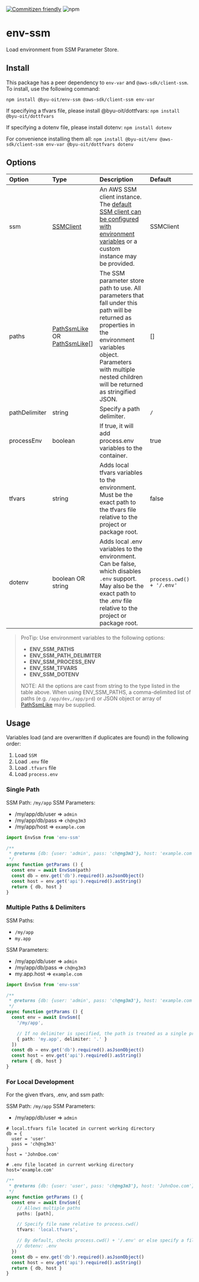 [![Commitizen friendly](https://img.shields.io/badge/commitizen-friendly-brightgreen.svg)](http://commitizen.github.io/cz-cli/)
![ npm ](https://img.shields.io/npm/v/@byu-oit/env-ssm)

# env-ssm

Load environment from SSM Parameter Store.

## Install

This package has a peer dependency to `env-var` and `@aws-sdk/client-ssm`. To install, use the following command:

`npm install @byu-oit/env-ssm @aws-sdk/client-ssm env-var`

If specifying a tfvars file, please install @byu-oit/dottfvars: `npm install @byu-oit/dottfvars`

If specifying a dotenv file, please install dotenv: `npm install dotenv`

For convenience installing them all: `npm install @byu-oit/env @aws-sdk/client-ssm env-var @byu-oit/dottfvars dotenv`

## Options

| Option        | Type                                                                                              | Description                                                                                                                                                                                                                      | Default                   |
|:--------------|:--------------------------------------------------------------------------------------------------|:---------------------------------------------------------------------------------------------------------------------------------------------------------------------------------------------------------------------------------|:--------------------------|
| ssm           | [SSMClient](https://docs.aws.amazon.com/AWSJavaScriptSDK/v3/latest/clients/client-ssm/index.html) | An AWS SSM client instance. The [default SSM client can be configured with environment variables](https://docs.aws.amazon.com/sdk-for-java/v1/developer-guide/setup-credentials.html) or a custom instance may be provided.      | SSMClient                 |
| paths         | [PathSsmLike](./src/path-ssm.ts) OR [PathSsmLike](./src/path-ssm.ts)[]                            | The SSM parameter store path to use. All parameters that fall under this path will be returned as properties in the environment variables object. Parameters with multiple nested children will be returned as stringified JSON. | []                        |
| pathDelimiter | string                                                                                            | Specify a path delimiter.                                                                                                                                                                                                        | `/`                       |
| processEnv    | boolean                                                                                           | If true, it will add process.env variables to the container.                                                                                                                                                                     | true                      |
| tfvars        | string                                                                                            | Adds local tfvars variables to the environment. Must be the exact path to the tfvars file relative to the project or package root.                                                                                               | false                     |
| dotenv        | boolean OR string                                                                                 | Adds local .env variables to the environment. Can be false, which disables `.env` support. May also be the exact path to the .env file relative to the project or package root.                                                  | `process.cwd() + '/.env'` |

> ProTip: Use environment variables to the following options:
> - **ENV_SSM_PATHS**
> - **ENV_SSM_PATH_DELIMITER**
> - **ENV_SSM_PROCESS_ENV**
> - **ENV_SSM_TFVARS**
> - **ENV_SSM_DOTENV**
>
> NOTE: All the options are cast from string to the type listed in the table above. When using ENV_SSM_PATHS, a
> comma-delimited list of paths (e.g. `/app/dev,/app/prd`) or JSON object or array of [PathSsmLike](./src/path-ssm.ts)
> may be supplied.

## Usage

Variables load (and are overwritten if duplicates are found) in the following order:

1. Load `SSM`
2. Load `.env` file
3. Load `.tfvars` file
4. Load `process.env`

### Single Path

SSM Path: `/my/app` SSM Parameters:

- /my/app/db/user => `admin`
- /my/app/db/pass => `ch@ng3m3`
- /my/app/host => `example.com`

```ts
import EnvSsm from 'env-ssm'

/**
 * @returns {db: {user: 'admin', pass: 'ch@ng3m3'}, host: 'example.com'}
 */
async function getParams () {
  const env = await EnvSsm(path)
  const db = env.get('db').required().asJsonObject()
  const host = env.get('api').required().asString()
  return { db, host }
}
```

### Multiple Paths & Delimiters

SSM Paths:

- `/my/app`
- `my.app`

SSM Parameters:

- /my/app/db/user => `admin`
- /my/app/db/pass => `ch@ng3m3`
- my.app.host => `example.com`

```ts
import EnvSsm from 'env-ssm'

/**
 * @returns {db: {user: 'admin', pass: 'ch@ng3m3'}, host: 'example.com'}
 */
async function getParams () {
  const env = await EnvSsm([
    '/my/app',

    // If no delimiter is specified, the path is treated as a single property name
    { path: 'my.app', delimiter: '.' }
  ])
  const db = env.get('db').required().asJsonObject()
  const host = env.get('api').required().asString()
  return { db, host }
}
```

### For Local Development

For the given tfvars, .env, and ssm path:

SSM Path: `/my/app` SSM Parameters:

- /my/app/db/user => `admin`

```hcl-terraform
# local.tfvars file located in current working directory
db = {
  user = 'user'
  pass = 'ch@ng3m3'
}
host = 'JohnDoe.com'
```

```dotenv
# .env file located in current working directory
host='example.com'
```

```ts
/**
 * @returns {db: {user: 'user', pass: 'ch@ng3m3'}, host: 'JohnDoe.com'}
 */
async function getParams () {
  const env = await EnvSsm({
    // Allows multiple paths
    paths: [path],

    // Specify file name relative to process.cwd()
    tfvars: 'local.tfvars',

    // By default, checks process.cwd() + '/.env' or else specify a file name relative to process.cwd()
    // dotenv: .env
  })
  const db = env.get('db').required().asJsonObject()
  const host = env.get('api').required().asString()
  return { db, host }
}
```

